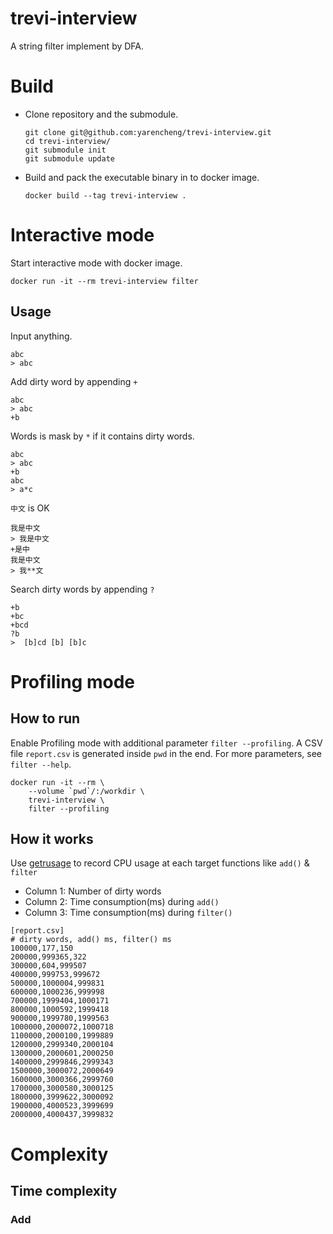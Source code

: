 # trevi-interview

A string filter implement by DFA.

# Build

* Clone repository and the submodule.

    ```
    git clone git@github.com:yarencheng/trevi-interview.git
    cd trevi-interview/
    git submodule init
    git submodule update
    ```

* Build and pack the executable binary in to docker image.

    `docker build --tag trevi-interview .`

# Interactive mode

Start interactive mode with docker image.

`docker run -it --rm trevi-interview filter`

## Usage

Input anything.

```
abc
> abc
```

Add dirty word by appending `+`

```
abc
> abc
+b
```

Words is mask by `*` if it contains dirty words.

```
abc
> abc
+b
abc
> a*c
```

`中文` is OK

```
我是中文
> 我是中文
+是中
我是中文
> 我**文
```

Search dirty words by appending `?`

```
+b
+bc
+bcd
?b
>  [b]cd [b] [b]c
```

# Profiling mode

## How to run
Enable Profiling mode with additional parameter `filter --profiling`.
A CSV file `report.csv` is generated inside `pwd` in the end.
For more parameters, see `filter --help`.

```
docker run -it --rm \
    --volume `pwd`/:/workdir \
    trevi-interview \
    filter --profiling
```

## How it works

Use [getrusage](http://man7.org/linux/man-pages/man2/getrusage.2.html) to record CPU usage at each target functions like `add()` & `filter`

* Column 1: Number of dirty words
* Column 2: Time consumption(ms) during `add()`
* Column 3: Time consumption(ms) during `filter()`

```
[report.csv]
# dirty words, add() ms, filter() ms
100000,177,150
200000,999365,322
300000,604,999507
400000,999753,999672
500000,1000004,999831
600000,1000236,999998
700000,1999404,1000171
800000,1000592,1999418
900000,1999780,1999563
1000000,2000072,1000718
1100000,2000100,1999889
1200000,2999340,2000104
1300000,2000601,2000250
1400000,2999846,2999343
1500000,3000072,2000649
1600000,3000366,2999760
1700000,3000580,3000125
1800000,3999622,3000092
1900000,4000523,3999699
2000000,4000437,3999832

```

# Complexity

## Time complexity

### Add
